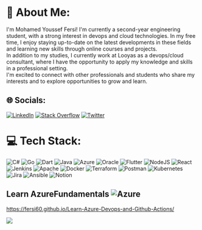 # 💫 About Me:
I'm Mohamed Youssef Fersi! I'm currently a second-year engineering student, with a strong interest in devops and cloud technologies. In my free time, I enjoy staying up-to-date on the latest developments in these fields and learning new skills through online courses and projects. 
<br>In addition to my studies, I currently work at Looyas as a devops/cloud consultant, where I have the opportunity to apply my knowledge and skills in a professional setting.
<br>I'm excited to connect with other professionals and students who share my interests and to explore opportunities to grow and learn.
## 🌐 Socials:
[![LinkedIn](https://img.shields.io/badge/LinkedIn-%230077B5.svg?logo=linkedin&logoColor=white)](https://linkedin.com/in/yousseffersi) [![Stack Overflow](https://img.shields.io/badge/-Stackoverflow-FE7A16?logo=stack-overflow&logoColor=white)](https://stackoverflow.com/users/12163683) [![Twitter](https://img.shields.io/badge/Twitter-%231DA1F2.svg?logo=Twitter&logoColor=white)](https://twitter.com/fersi_youssef) 

# 💻 Tech Stack:
![C#](https://img.shields.io/badge/c%23-%23239120.svg?style=for-the-badge&logo=c-sharp&logoColor=white) ![Go](https://img.shields.io/badge/go-%2300ADD8.svg?style=for-the-badge&logo=go&logoColor=white) ![Dart](https://img.shields.io/badge/dart-%230175C2.svg?style=for-the-badge&logo=dart&logoColor=white) ![Java](https://img.shields.io/badge/java-%23ED8B00.svg?style=for-the-badge&logo=java&logoColor=white) ![Azure](https://img.shields.io/badge/azure-%230072C6.svg?style=for-the-badge&logo=azure-devops&logoColor=white) ![Oracle](https://img.shields.io/badge/Oracle-F80000?style=for-the-badge&logo=oracle&logoColor=white) ![Flutter](https://img.shields.io/badge/Flutter-%2302569B.svg?style=for-the-badge&logo=Flutter&logoColor=white) ![NodeJS](https://img.shields.io/badge/node.js-6DA55F?style=for-the-badge&logo=node.js&logoColor=white) ![React](https://img.shields.io/badge/react-%2320232a.svg?style=for-the-badge&logo=react&logoColor=%2361DAFB) ![Jenkins](https://img.shields.io/badge/jenkins-%232C5263.svg?style=for-the-badge&logo=jenkins&logoColor=white) ![Apache](https://img.shields.io/badge/apache-%23D42029.svg?style=for-the-badge&logo=apache&logoColor=white) ![Docker](https://img.shields.io/badge/docker-%230db7ed.svg?style=for-the-badge&logo=docker&logoColor=white) ![Terraform](https://img.shields.io/badge/terraform-%235835CC.svg?style=for-the-badge&logo=terraform&logoColor=white) ![Postman](https://img.shields.io/badge/Postman-FF6C37?style=for-the-badge&logo=postman&logoColor=white) ![Kubernetes](https://img.shields.io/badge/kubernetes-%23326ce5.svg?style=for-the-badge&logo=kubernetes&logoColor=white) ![Jira](https://img.shields.io/badge/jira-%230A0FFF.svg?style=for-the-badge&logo=jira&logoColor=white) ![Ansible](https://img.shields.io/badge/ansible-%231A1918.svg?style=for-the-badge&logo=ansible&logoColor=white) ![Notion](https://img.shields.io/badge/Notion-%23000000.svg?style=for-the-badge&logo=notion&logoColor=white)

## Learn AzureFundamentals ![Azure](https://img.shields.io/badge/azure-%230072C6.svg?style=for-the-badge&logo=azure-devops&logoColor=white)
https://fersi60.github.io/Learn-Azure-Devops-and-Github-Actions/

[![](https://visitcount.itsvg.in/api?id=Fersi60&icon=0&color=0)](https://visitcount.itsvg.in)
